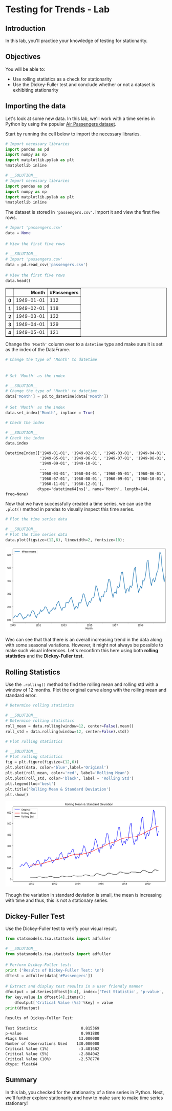 
# Testing for Trends - Lab

## Introduction

In this lab, you'll practice your knowledge of testing for stationarity.

## Objectives

You will be able to:

- Use rolling statistics as a check for stationarity 
- Use the Dickey-Fuller test and conclude whether or not a dataset is exhibiting stationarity 

## Importing the data

Let's look at some new data. In this lab, we'll work with a time series in Python by using the popular [Air Passengers dataset](https://www.analyticsvidhya.com/wp-content/uploads/2016/02/AirPassengers.csv).

Start by running the cell below to import the necessary libraries. 


```python
# Import necessary libraries
import pandas as pd
import numpy as np
import matplotlib.pylab as plt
%matplotlib inline
```


```python
# __SOLUTION__ 
# Import necessary libraries
import pandas as pd
import numpy as np
import matplotlib.pylab as plt
%matplotlib inline
```

The dataset is stored in `'passengers.csv'`. Import it and view the first five rows. 


```python
# Import 'passengers.csv'
data = None

# View the first five rows

```


```python
# __SOLUTION__ 
# Import 'passengers.csv'
data = pd.read_csv('passengers.csv')

# View the first five rows
data.head()
```




<div>
<style scoped>
    .dataframe tbody tr th:only-of-type {
        vertical-align: middle;
    }

    .dataframe tbody tr th {
        vertical-align: top;
    }

    .dataframe thead th {
        text-align: right;
    }
</style>
<table border="1" class="dataframe">
  <thead>
    <tr style="text-align: right;">
      <th></th>
      <th>Month</th>
      <th>#Passengers</th>
    </tr>
  </thead>
  <tbody>
    <tr>
      <th>0</th>
      <td>1949-01-01</td>
      <td>112</td>
    </tr>
    <tr>
      <th>1</th>
      <td>1949-02-01</td>
      <td>118</td>
    </tr>
    <tr>
      <th>2</th>
      <td>1949-03-01</td>
      <td>132</td>
    </tr>
    <tr>
      <th>3</th>
      <td>1949-04-01</td>
      <td>129</td>
    </tr>
    <tr>
      <th>4</th>
      <td>1949-05-01</td>
      <td>121</td>
    </tr>
  </tbody>
</table>
</div>



Change the `'Month'` column over to a `datetime` type and make sure it is set as the index of the DataFrame. 


```python
# Change the type of 'Month' to datetime


# Set 'Month' as the index

```


```python
# __SOLUTION__ 
# Change the type of 'Month' to datetime
data['Month'] = pd.to_datetime(data['Month'])

# Set 'Month' as the index
data.set_index('Month', inplace = True)
```


```python
# Check the index

```


```python
# __SOLUTION__ 
# Check the index
data.index
```




    DatetimeIndex(['1949-01-01', '1949-02-01', '1949-03-01', '1949-04-01',
                   '1949-05-01', '1949-06-01', '1949-07-01', '1949-08-01',
                   '1949-09-01', '1949-10-01',
                   ...
                   '1960-03-01', '1960-04-01', '1960-05-01', '1960-06-01',
                   '1960-07-01', '1960-08-01', '1960-09-01', '1960-10-01',
                   '1960-11-01', '1960-12-01'],
                  dtype='datetime64[ns]', name='Month', length=144, freq=None)



Now that we have successfully created a time series, we can use the `.plot()` method in pandas to visually inspect this time series.


```python
# Plot the time series data 

```


```python
# __SOLUTION__ 
# Plot the time series data
data.plot(figsize=(12,6), linewidth=2, fontsize=10);
```


![png](index_files/index_14_0.png)


Wec can see that that there is an overall increasing trend in the data along with some seasonal variations. However, it might not always be possible to make such visual inferences. Let's reconfirm this here using both **rolling statistics** and the **Dickey-Fuller test**.

## Rolling Statistics 

Use the `.rolling()` method to find the rolling mean and rolling std with a window of 12 months. Plot the original curve along with the rolling mean and standard error.


```python
# Determine rolling statistics

```


```python
# __SOLUTION__ 
# Determine rolling statistics
roll_mean = data.rolling(window=12, center=False).mean()
roll_std = data.rolling(window=12, center=False).std()
```


```python
# Plot rolling statistics

```


```python
# __SOLUTION__ 
# Plot rolling statistics
fig = plt.figure(figsize=(12,6))
plt.plot(data, color='blue',label='Original')
plt.plot(roll_mean, color='red', label='Rolling Mean')
plt.plot(roll_std, color='black', label = 'Rolling Std')
plt.legend(loc='best')
plt.title('Rolling Mean & Standard Deviation')
plt.show()
```


![png](index_files/index_20_0.png)


Though the variation in standard deviation is small, the mean is increasing with time and thus, this is not a stationary series. 

## Dickey-Fuller Test 

Use the Dickey-Fuller test to verify your visual result.


```python
from statsmodels.tsa.stattools import adfuller

```


```python
# __SOLUTION__ 
from statsmodels.tsa.stattools import adfuller

# Perform Dickey-Fuller test:
print ('Results of Dickey-Fuller Test: \n')
dftest = adfuller(data['#Passengers'])

# Extract and display test results in a user friendly manner
dfoutput = pd.Series(dftest[0:4], index=['Test Statistic', 'p-value', '#Lags Used', 'Number of Observations Used'])
for key,value in dftest[4].items():
    dfoutput['Critical Value (%s)'%key] = value
print(dfoutput)
```

    Results of Dickey-Fuller Test: 
    
    Test Statistic                   0.815369
    p-value                          0.991880
    #Lags Used                      13.000000
    Number of Observations Used    130.000000
    Critical Value (1%)             -3.481682
    Critical Value (5%)             -2.884042
    Critical Value (10%)            -2.578770
    dtype: float64


## Summary

In this lab, you checked for the stationarity of a time series in Python. Next, we'll further explore stationarity and how to make sure to make time series stationary!
